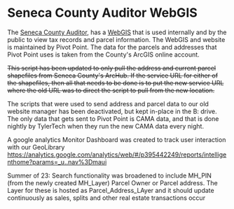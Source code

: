 # Seneca County Auditor WebGIS

The [Seneca County Auditor](http://www.senecacountyauditor.org), has
a [WebGIS](https://senecaoh-auditor-classic.ddti.net/Map.aspx?Todo=Init) that is used internally
and by the public to view tax records and parcel information. The WebGIS and
website is maintained by Pivot Point. The data for the parcels and addresses that Pivot
Point uses is taken from the County's ArcGIS online account.

~~This script has been updated to only pull the address and current parcel shapefiles
from Seneca County's ArcHub. If the service URL for either of the shapefiles,
then all that needs to be done is to put the new service URL where the old
URL was to direct the script to pull from the new location.~~

The scripts that were used to send address and parcel data to our old website manager
has been deactivated, but kept in-place in the B: drive. The only data that gets sent to 
Pivot Point is CAMA data, and that is done nightly by TylerTech when they run the new CAMA
data every night.


A google analytics Monitor Dashboard was created to track user interaction with our GeoLibrary
https://analytics.google.com/analytics/web/#/p395442249/reports/intelligenthome?params=_u..nav%3Dmaui

Summer of 23: 
Search functionality was broadened to include MH_PIN (from the newly created MH_Layer) Parcel Owner or Parcel address.
The Layer for these is hosted as Parcel_Address_LAyer and it should update continuously as sales, splits and other real estate transactions occur
